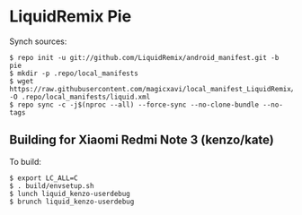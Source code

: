# LiquidRemix Pie

Synch sources:

    $ repo init -u git://github.com/LiquidRemix/android_manifest.git -b pie
    $ mkdir -p .repo/local_manifests
    $ wget https://raw.githubusercontent.com/magicxavi/local_manifest_LiquidRemix/master/liquid.xml -O .repo/local_manifests/liquid.xml
    $ repo sync -c -j$(nproc --all) --force-sync --no-clone-bundle --no-tags

Building for Xiaomi Redmi Note 3 (kenzo/kate)
---------------

To build:

    $ export LC_ALL=C
    $ . build/envsetup.sh
    $ lunch liquid_kenzo-userdebug
    $ brunch liquid_kenzo-userdebug
